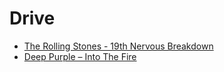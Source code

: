 # Drive

- [The Rolling Stones - 19th Nervous Breakdown](https://www.youtube.com/watch?v=DEseb6-hssc)
- [Deep Purple – Into The Fire](https://www.youtube.com/watch?v=QcH_HCRQczM)
